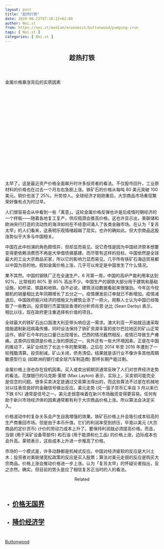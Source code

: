 ```yaml
---
layout: post
title: "趁热打铁"
date: 2020-06-22T07:16:22+01:00
author: Nei.st
from: https://nei.st/medium/economist/buttonwood/pumping-iron
tags: [ Nei.st ]
categories: [ Nei.st ]
---
```


<article class="post-21586 post type-post status-publish format-standard hentry category-buttonwood" id="post-21586"> <header class="page-header medium Archives"><div class="page-header__image"></div><div class="page-header__content"><h1 class="page-title text-align-center">趁热打铁</h1></div> </header><div class="entry-content aesop-entry-content" id="post-21586-content"><link as="font" crossorigin="anonymous" href="//cdn.jsdelivr.net/gh/0nd1jyU39XQ/_/glyph/font-face/0uIzqoZjSuJfvSBnvgXTcApMtcVhMcpr.woff" rel="preload" type="font/woff"/><link as="font" crossorigin="anonymous" href="//cdn.jsdelivr.net/gh/0nd1jyU39XQ/_/glyph/font-face/1sTnSLZWDKucPX6SAk.woff" rel="preload" type="font/woff"/><p class="blog-post__description">金属价格暴涨背后的实质因素</p><span id="more-21586"></span><div class="navigation__primary-inner"><a class="economist__link-logo" href="//nei.st/medium/economist"></a></div><div class="container img component-image"><div class="aspectRatioPlaceholder" style="padding-bottom:56.25%;height: 0;"><div class="progressiveMedia" data-height="720" data-width="1280"> <canvas class="progressiveMedia-canvas"></canvas> <img alt="" class="progressiveMedia-image" data-src="https://cdn.jsdelivr.net/gh/0nd1jyU39XQ/_/img/1/20200613_FND001_0.jpg" src="https://cdn.jsdelivr.net/gh/0nd1jyU39XQ/_/img/1/20200613_FND001_0.jpg"/></div></div></div><p>太早了。这是最近资产价格全面飙升时许多投资者的看法。不仅股市回升，工业原材料的价格也在过去一个月左右急剧上涨。铁矿石的价格从每吨 80 美元突破 100 美元。铜价也涨了 25%。升势惊人。全球经济才刚刚重启，大宗商品市场重现繁荣好像有点为时过早。</p><p>人们很容易会从中看到一些「寓意」。这轮金属价格反弹也许是后疫情时期经济的一个样板——随着各地复工复产，供应瓶颈会推高价格。这也许显示出，美联储和欧洲央行打造的流动性的海洋如何在不经意间涌入了各类金融市场。在认为「复苏太早」的人们看来，这表明乐观情绪超越了现实。也许的确如此。但大宗商品这股涨势似乎大多与中国相关。</p><p>中国在此中扮演的角色颇怪异，但却显而易见。说它奇怪是因为中国经济原本想要变得更依赖消费而不再是大举借债搞基建。而尽管有这样的目标，中国依然是全球最大的工业大宗商品买家，所以它的影响力显而易见。几乎所有铁矿石海运贸易都以中国为目的地。假如金属价格上涨，几乎可以肯定是中国发生了什么情况。</p><p>果不其然。中国的钢铁厂正在全速生产。6 月第一周，中国的高炉产能利用率达到 92%，比常规的 80% 至 85% 高出不少。中国生产的钢铁大部分用于建筑和基础设施，如桥梁、铁路和地铁。自不必说，建筑活动数据看起来很强劲。今年迄今挖掘机的销量相比去年同期增长了五分之一。疫情爆发前订单就已不断增加。疫情减退后，中国政府振兴经济的措施又为建筑业添了一把火。观察人士认为中国已经吸取了一些教训。投资银行杰富瑞驻香港的分析师肖恩·达比 (Sean Darby) 表示，相比以往，现在政府更注重选择有价值的项目。</p><p>全球最大的铁矿石出口国澳大利亚带头响应这一需求。澳大利亚一开始就迅速采取措施遏制新冠病毒传播，同时设法保持了铁矿资源丰富的皮尔巴拉地区的矿山正常运作。铁矿石今年的出口量已出现增长。巴西的情况截然相反，疫情已导致生产瘫痪。这类供应瓶颈是价格上涨的原因之一。另外还有一些大环境因素。正是在中国的推动下，采矿业经历了长达十年的繁荣期，之后在 2014 年至 2016 年遭到了一轮残酷清算。投资削减，矿山关闭，债务清偿。结果就是该行业不像许多其他周期敏感型行业 (如欧洲的银行或全球汽车制造商) 那样长期产能过剩。</p><div class="code-block code-block-1" style="margin: 8px 0; clear: both;"><div class="container ads_KbHEVhh8Rw"><div class="card card--blog post-sidebar"><div class="card-body"><div class="logo_ngcontent-kty-0"> </div><div class="iframe-blocker U6XAMK63Vh00WqvF2BacIQ"><div class="background-h60B"> </div><div class="WumZiPCS4MeMw4pxQ"> </div></div></div><div class="card-footer"><div class="card-footer-wrapper" layout="row bottom-left"></div></div></div></div></div><p>金属价格上涨也存在投机因素。买入或卖出铜期货通常反映了人们对世界经济走势的看法。花旗银行的马克斯·莱顿 (Max Layton) 表示，实际上，买卖铜可能完全是信念的问题。很多买卖决定是通过交易算法得出的，而这些算法不过是在机械地对以往表现良好的金融信号做出反应。美元走势 (兑一篮子货币汇率自 3 月以来已下跌 6%) 通常是信号之一。美元走弱意味着在新兴市场融资变得更容易。任何有助于新兴市场经济体的因素通常都有利于大宗商品价格上涨。所以算法会决定买入。</p><p>价格波动中的复杂关系会产生自我增强的效果。铁矿石价格上升会吸引成本较高的生产商重回市场。但是由于本币升值，它们的利润率受到挤压，毕竟以美元 (大宗商品的定价货币) 计价的劳动力成本上升了。要保持利润就必须提高价格。而且，当钢 (用于采矿设备零部件) 和石油 (用于能源和化工品) 的价格上涨，边际成本也会升高。莱顿表示，这些成本上升进一步推高了价格。</p><p>市场的一个模式是，许多动静都是机械式反应。中国对经济疲软的反应是大兴土木；投资者对美联储宽松政策的反应是买入股票；算法对美元走弱的反应是购买大宗商品。价格上涨会推动价格进一步上涨。认为「复苏太早」的怀疑论者指出，反之亦然。确实。但目前的势头是应了相信复苏正当时的人的看法。</p><section class="jsx-1092709871 collection"><header class="jsx-1092709871 container"><span class="jsx-65431776 text-icon text-right size-md spacing-xxtight weight-medium"><span class="jsx-65431776 text"><span class="jsx-1092709871">Related</span></span></span></header><ul class="jsx-1092709871 collection-list"><li class="jsx-1092709871"><section class="jsx-2013367371 container"><div class="jsx-2013367371 content no-cover type-collection"><div class="jsx-2013367371 left"> <a class="jsx-2013367371" href="https://nei.st/medium/economist/prices-without-borders"><h2 class="jsx-2996311878 sidebar">价格无国界</h2> </a></div></div></section></li><li class="jsx-1092709871"><section class="jsx-2013367371 container"><div class="jsx-2013367371 content no-cover type-collection"><div class="jsx-2013367371 left"> <a class="jsx-2013367371" href="https://nei.st/medium/economist/cut-price-economics"><h2 class="jsx-2996311878 sidebar">降价经济学</h2> </a></div></div></section></li></ul></section><div class="container ag ah"><div class="fe n el"><a class="dt du bn bo bp bq br bs bt bu dv dw bx by dx dy" href="https://nei.st/medium/economist?source=https://www.economist.com/finance-and-economics/2020/06/11/the-reasons-behind-the-spectacular-rally-in-metal-prices" rel="noopener noreferrer nofollow" target="_blank"><div class="c ff fg ag ah fh el fi fj ce fk fl fm fn fo fp fq fr fs ft fu"><div class="bs em en eo ep eq fv ah fw fg ag bm eu fx q fy fz p ac"></div></div></a></div></div><div class="code-block code-block-2" style="margin: 8px 0; clear: both;"> <br/><div class="container ads_KbHEVhh8Rw"><div class="card card--blog post-sidebar"><div class="card-body"><div class="logo_ngcontent-kty-0"> </div><div class="iframe-blocker U6XAMK63Vh00WqvF2BacIQ"><div class="background-h60B"> </div><div class="WumZiPCS4MeMw4pxQ"> </div></div></div><div class="card-footer"><div class="card-footer-wrapper" layout="row bottom-left"></div></div></div></div></div></div> <footer class="entry-footer"><div class="categories icon-link"><a href="https://nei.st/category/medium/economist/buttonwood" rel="category tag">Buttonwood</a></div> </footer></article>

